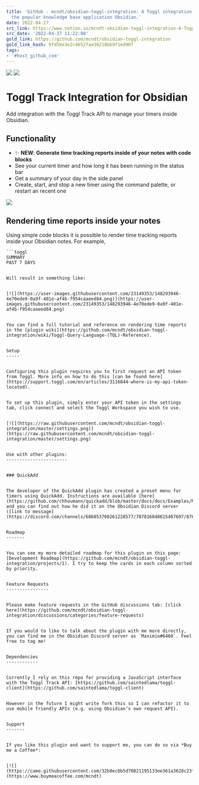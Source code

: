 ```yaml
---
title: 'GitHub - mcndt/obsidian-toggl-integration: A Toggl integration plugin for
  the popular knowledge base application Obsidian.'
date: 2022-04-27
src_link: https://www.notion.so/mcndt-obsidian-toggl-integration-A-Toggl-integration-plugin-for-the-popular-knowledge-base-applicat-66819e7ff2aa4409826583d9a1891611
src_date: '2022-04-27 11:22:00'
gold_link: https://github.com/mcndt/obsidian-toggl-integration
gold_link_hash: 9fd5be3e2c4652faa36218bb9f1ed907
tags:
- '#host_github_com'
---
```


[![](https://camo.githubusercontent.com/a17ea2606e69ec581e2363e7865d1c079e857ab0d38e91de9faf7e0fe4e7a382/68747470733a2f2f696d672e736869656c64732e696f2f6769746875622f762f7461672f6d636e64742f6f6273696469616e2d746f67676c2d696e746567726174696f6e)](https://github.com/mcndt/obsidian-toggl-integration/releases) [![](https://camo.githubusercontent.com/b879300ecbf6b771be20e9b8c2d149a5205ed6923334895685987bd2e82be614/68747470733a2f2f696d672e736869656c64732e696f2f6769746875622f646f776e6c6f6164732f6d636e64742f6f6273696469616e2d746f67676c2d696e746567726174696f6e2f746f74616c)](https://camo.githubusercontent.com/b879300ecbf6b771be20e9b8c2d149a5205ed6923334895685987bd2e82be614/68747470733a2f2f696d672e736869656c64732e696f2f6769746875622f646f776e6c6f6164732f6d636e64742f6f6273696469616e2d746f67676c2d696e746567726174696f6e2f746f74616c)


Toggl Track Integration for Obsidian
====================================


Add integration with the Toggl Track API to manage your timers inside Obsidian.


Functionality
-------------


* ✨ **NEW**: **Generate time tracking reports inside of your notes with code blocks**
* See your current timer and how long it has been running in the status bar
* Get a summary of your day in the side panel
* Create, start, and stop a new timer using the command palette, or restart an recent one


[![](https://raw.githubusercontent.com/mcndt/obsidian-toggl-integration/master/demo2.gif)](https://raw.githubusercontent.com/mcndt/obsidian-toggl-integration/master/demo2.gif)


Rendering time reports inside your notes
----------------------------------------


Using simple code blocks it is possible to render time tracking reports inside your Obsidian notes. For example,



```
```toggl
SUMMARY
PAST 7 DAYS
```

```

Will result in something like:


[![](https://user-images.githubusercontent.com/23149353/148293946-4e70ede9-0a9f-401e-af4b-f954caaeed84.png)](https://user-images.githubusercontent.com/23149353/148293946-4e70ede9-0a9f-401e-af4b-f954caaeed84.png)


You can find a full tutorial and reference on rendering time reports in the [plugin wiki](https://github.com/mcndt/obsidian-toggl-integration/wiki/Toggl-Query-Language-(TQL)-Reference).


Setup
-----


Configuring this plugin requires you to first request an API token from Toggl. More info on how to do this [can be found here](https://support.toggl.com/en/articles/3116844-where-is-my-api-token-located).


To set up this plugin, simply enter your API token in the settings tab, click connect and select the Toggl Workspace you wish to use.


[![](https://raw.githubusercontent.com/mcndt/obsidian-toggl-integration/master/settings.png)](https://raw.githubusercontent.com/mcndt/obsidian-toggl-integration/master/settings.png)


Use with other plugins:
-----------------------


### QuickAdd


The developer of the QuickAdd plugin has created a preset menu for timers using QuickAdd. Instructions are available [here](https://github.com/chhoumann/quickadd/blob/master/docs/docs/Examples/Macro_TogglManager.md) and you can find out how he did it on the Obsidian Discord server ([link to message](https://discord.com/channels/686053708261228577/707816848615407697/876069796553293835)).


Roadmap
-------


You can see my more detailed roadmap for this plugin on this page: [Development Roadmap](https://github.com/mcndt/obsidian-toggl-integration/projects/1). I try to keep the cards in each column sorted by priority.


Feature Requests
----------------


Please make feature requests in the GitHub discussions tab: [click here](https://github.com/mcndt/obsidian-toggl-integration/discussions/categories/feature-requests)


If you would to like to talk about the plugin with me more directly, you can find me in the Obsidian Discord server as `Maximio#6460`. Feel free to tag me!


Dependencies
------------


Currently I rely on this repo for providing a JavaScript interface with the Toggl Track API: [https://github.com/saintedlama/toggl-client](https://github.com/saintedlama/toggl-client)


However in the future I might write fork this so I can refactor it to use mobile friendly APIs (e.g. using Obsidian’s own request API).


Support
-------


If you like this plugin and want to support me, you can do so via *Buy me a Coffee*:


[![](https://camo.githubusercontent.com/32b8ec6b5d70821195133ee361a3628c23f62c55fcadb5ee0c0e90a6e918bec4/68747470733a2f2f696d672e6275796d6561636f666665652e636f6d2f627574746f6e2d6170692f3f746578743d427579206d65206120636f6666656526656d6f6a693d26736c75673d6d636e647426627574746f6e5f636f6c6f75723d35463746464626666f6e745f636f6c6f75723d66666666666626666f6e745f66616d696c793d496e746572266f75746c696e655f636f6c6f75723d30303030303026636f666665655f636f6c6f75723d464644443030)](https://www.buymeacoffee.com/mcndt)